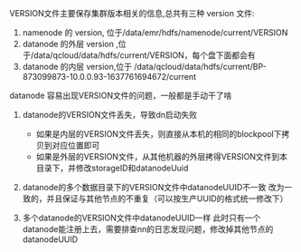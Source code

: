 VERSION文件主要保存集群版本相关的信息,总共有三种 version 文件:

1. namenode 的 version, 位于/data/emr/hdfs/namenode/current/VERSION
2. datanode 的外层 version ,位于/data/qcloud/data/hdfs/current/VERSION，每个盘下面都会有
3. datanode 的内层 version,位于 /data/qcloud/data/hdfs/current/BP-873099873-10.0.0.93-1637761694672/current

datanode 容易出现VERSION文件的问题，一般都是手动干了啥
1. datanode的VERSION文件丢失，导致dn启动失败
   - 如果是内层的VERSION文件丢失，则直接从本机的相同的blockpool下拷贝到对应位置即可
   - 如果是外层的VERSION文件，从其他机器的外层拷得VERSION文件到本目录下，并修改storageID和datanodeUuid

2. datanode的多个数据目录下的VERSION文件中datanodeUUID不一致
   改为一致的，并且保证与其他节点的不重复（可以按生产UUID的格式统一修改下）

3. 多个datanode的VERSION文件中datanodeUUID一样 
   此时只有一个datanode能注册上去，需要排查nn的日志发现问题，修改掉其他节点的datanodeUUID







